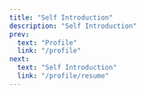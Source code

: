 ```yaml
---
title: "Self Introduction"
description: "Self Introduction"
prev:
  text: "Profile"
  link: "/profile"
next:
  text: "Self Introduction"
  link: "/profile/resume"
---
```

